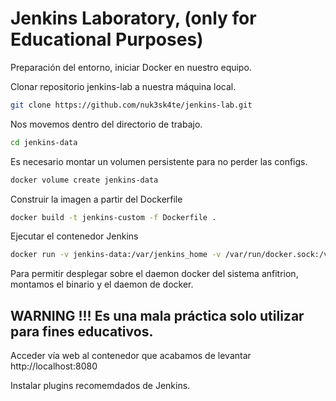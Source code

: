 # Jenkins Laboratory, (only for Educational Purposes)

Preparación del entorno, iniciar Docker en nuestro equipo.

Clonar repositorio jenkins-lab a nuestra máquina local.

```bash
git clone https://github.com/nuk3sk4te/jenkins-lab.git
```

Nos movemos dentro del directorio de trabajo.

```bash
cd jenkins-data
```

Es necesario montar un volumen persistente para no perder las configs.

```bash
docker volume create jenkins-data
```
Construir la imagen a partir del Dockerfile

```bash
docker build -t jenkins-custom -f Dockerfile .
```

Ejecutar el contenedor Jenkins
```bash
docker run -v jenkins-data:/var/jenkins_home -v /var/run/docker.sock:/var/run/docker.sock -v /usr/local/bin/docker:/usr/local/bin/docker -d --name jenkins-cicd -p 8080:8080 -p 50000:50000 jenkins-custom
```
Para permitir desplegar sobre el daemon docker del sistema anfitrion, montamos el binario y el daemon de docker. 
## WARNING !!!  Es una mala práctica solo utilizar para fines educativos.

Acceder vía web al contenedor que acabamos de levantar
http://localhost:8080

Instalar plugins recomemdados de Jenkins.


